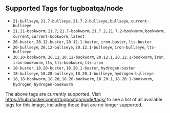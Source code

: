 ## Supported Tags for tugboatqa/node

* `21-bullseye`, `21.7-bullseye`, `21.7.2-bullseye`, `bullseye`, `current-bullseye`
* `21`, `21-bookworm`, `21.7`, `21.7-bookworm`, `21.7.2`, `21.7.2-bookworm`, `bookworm`, `current`, `current-bookworm`, `latest`
* `20-buster`, `20.12-buster`, `20.12.1-buster`, `iron-buster`, `lts-buster`
* `20-bullseye`, `20.12-bullseye`, `20.12.1-bullseye`, `iron-bullseye`, `lts-bullseye`
* `20`, `20-bookworm`, `20.12`, `20.12-bookworm`, `20.12.1`, `20.12.1-bookworm`, `iron`, `iron-bookworm`, `lts`, `lts-bookworm`, `lts-iron`
* `18-buster`, `18.20-buster`, `18.20.1-buster`, `hydrogen-buster`
* `18-bullseye`, `18.20-bullseye`, `18.20.1-bullseye`, `hydrogen-bullseye`
* `18`, `18-bookworm`, `18.20`, `18.20-bookworm`, `18.20.1`, `18.20.1-bookworm`, `hydrogen`, `hydrogen-bookworm`

The above tags are currently supported. Visit https://hub.docker.com/r/tugboatqa/node/tags/ to see a list of all available tags for this image, including those that are no longer supported.

